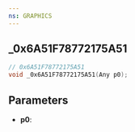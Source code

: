 ```yaml
---
ns: GRAPHICS
---
```

## _0x6A51F78772175A51

```c
// 0x6A51F78772175A51
void _0x6A51F78772175A51(Any p0);
```


## Parameters
* **p0**: 

